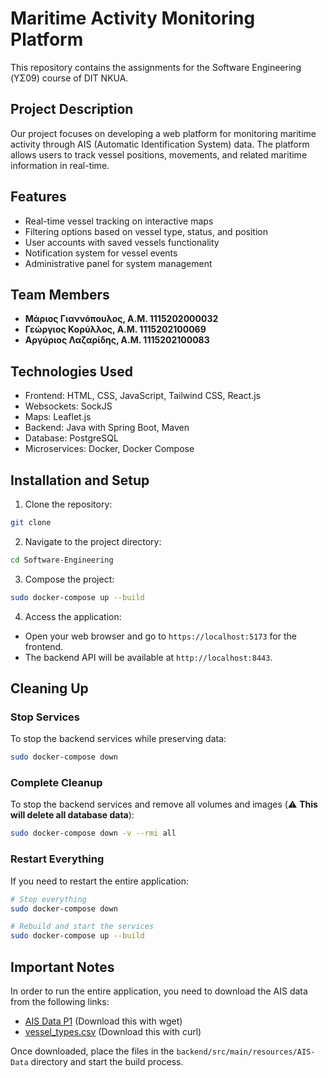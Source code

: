 # Maritime Activity Monitoring Platform

This repository contains the assignments for the Software Engineering (ΥΣ09) course of DIT NKUA.

## Project Description

Our project focuses on developing a web platform for monitoring maritime activity through AIS (Automatic Identification System) data. The platform allows users to track vessel positions, movements, and related maritime information in real-time.

## Features

- Real-time vessel tracking on interactive maps
- Filtering options based on vessel type, status, and position
- User accounts with saved vessels functionality
- Notification system for vessel events
- Administrative panel for system management

## Team Members

- **Μάριος Γιαννόπουλος, Α.Μ. 1115202000032**
- **Γεώργιος Κορύλλος, Α.Μ. 1115202100069**
- **Αργύριος Λαζαρίδης, Α.Μ. 1115202100083**

## Technologies Used

- Frontend: HTML, CSS, JavaScript, Tailwind CSS, React.js
- Websockets: SockJS
- Maps: Leaflet.js
- Backend: Java with Spring Boot, Maven
- Database: PostgreSQL
- Microservices: Docker, Docker Compose

## Installation and Setup
1. Clone the repository:
```bash
git clone
```
2. Navigate to the project directory:
```bash
cd Software-Engineering
```
3. Compose the project:
```bash
sudo docker-compose up --build
```
4. Access the application:
- Open your web browser and go to `https://localhost:5173` for the frontend.
- The backend API will be available at `http://localhost:8443`.

## Cleaning Up

### Stop Services
To stop the backend services while preserving data:
```bash
sudo docker-compose down
```

### Complete Cleanup
To stop the backend services and remove all volumes and images (⚠️ **This will delete all database data**):
```bash
sudo docker-compose down -v --rmi all
```

### Restart Everything
If you need to restart the entire application:
```bash
# Stop everything
sudo docker-compose down

# Rebuild and start the services
sudo docker-compose up --build
```

## Important Notes
In order to run the entire application, you need to download the AIS data from the following links:
- [AIS Data P1](https://zenodo.org/records/1167595/files/%5BP1%5D%20AIS%20Data.zip?download=1) (Download this with wget)
- [vessel_types.csv](https://owncloud.skel.iit.demokritos.gr:443/index.php/s/k8eBG9Ze7B5TCjX/download) (Download this with curl)

Once downloaded, place the files in the `backend/src/main/resources/AIS-Data` directory and start the build process.
